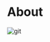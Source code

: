 # About

![git](https://user-images.githubusercontent.com/49245496/76145154-bc93fd00-6065-11ea-9a63-39d3b56407d1.png)

